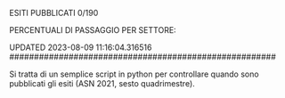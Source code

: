 ESITI PUBBLICATI 0/190 

PERCENTUALI DI PASSAGGIO PER SETTORE:

UPDATED 2023-08-09 11:16:04.316516
###################################################### 

Si tratta di un semplice script in python per controllare quando sono pubblicati gli esiti (ASN 2021, sesto quadrimestre).

